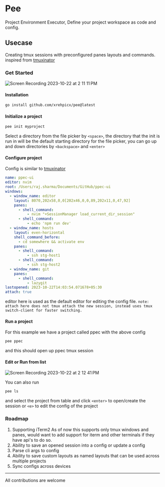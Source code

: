 # Pee

Project Environment Executor, Define your project workspace as code and config.

## Usecase
Creating tmux sessions with preconfigured panes layouts and commands. inspired from [tmuxinator](https://github.com/tmuxinator/tmuxinator)

### Get Started

![Screen Recording 2023-10-22 at 2 11 11 PM](https://github.com/xrehpicx/pee/assets/22765674/b355da63-1e2d-4833-8300-1bd879e2245f)

#### Installation
```bash
go install github.com/xrehpicx/pee@latest
```

#### Initialize a project
```bash
pee init myproject
```
Select a directory from the file picker by `<space>`, the directory that the init is run in will be the default starting directory for the file picker, you can go up and down directories by `<backspace>` and `<enter>`

#### Configure project
Config is similar to [tmuxinator](https://github.com/tmuxinator/tmuxinator)
```yml
name: ppec-ui
editor: nvim
root: /Users/raj.sharma/Documents/GitHub/ppec-ui
windows:
  - window_name: editor
    layout: 8070,202x58,0,0[202x46,0,0,89,202x11,0,47,92]
    panes:
      - shell_command:
          - nvim "+SessionManager load_current_dir_session"
      - shell_command:
          - echo 'npm run dev'
  - window_name: hosts
    layout: even-horizontal
    shell_command_before:
      - cd somewhere && activate env
    panes:
      - shell_command:
          - ssh stg-host1
      - shell_command:
          - ssh stg-host2
  - window_name: git
    panes:
      - shell_command:
          - lazygit
lastopened: 2023-10-22T14:03:54.071678+05:30
attach: true
```
editor here is used as the default editor for editing the config file.
`note: attach here does not tmux attach the new session, instead uses tmux switch-client for faster switching.`

#### Run a project
For this example we have a project called ppec with the above config
```bash
pee ppec
```
and this should open up ppec tmux session

#### Edit or Run from list
![Screen Recording 2023-10-22 at 2 12 41 PM](https://github.com/xrehpicx/pee/assets/22765674/f8bb6c1d-1a68-4194-8c4c-62ff4856cd2c)

You can also run
```bash
pee ls
```
and select the project from table and click `<enter>` to open/create the session or `<e>` to edit the config of the project 

### Roadmap
1. Supporting iTerm2
   As of now this supports only tmux windows and panes, would want to add support for iterm and other terminals if they have api's to do so.
2. Ability to save an opened session into a config or update a config
3. Parse cli args to config
4. Ability to save custom layouts as named layouts that can be used across multiple projects
5. Sync configs across devices

---
All contributions are welcome 

